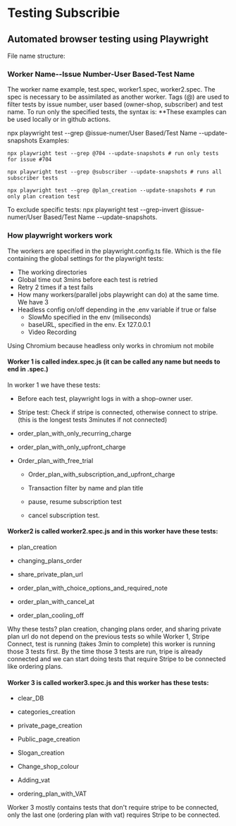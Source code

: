 # Testing Subscribie
## Automated browser testing using Playwright 

File name structure: 

### Worker Name--Issue Number-User Based-Test Name

The worker name example, test.spec, worker1.spec, worker2.spec. The spec is necessary to be assimilated as another worker. 
Tags (@) are used to filter tests by issue number, user based (owner-shop, subscriber) and test name.
To run only the specified tests, the syntax is:
**These examples can be used locally or in github actions.

npx playwright test --grep @issue-numer/User Based/Test Name --update-snapshots
Examples:
```
npx playwright test --grep @704 --update-snapshots # run only tests for issue #704
```
```
npx playwright test --grep @subscriber --update-snapshots # runs all subscriber tests
```
```
npx playwright test --grep @plan_creation --update-snapshots # run only plan creation test
```

To exclude specific tests: 
npx playwright test --grep-invert @issue-numer/User Based/Test Name --update-snapshots.

### How playwright workers work


The workers are specified in the playwright.config.ts file. 
Which is the file containing the global settings for the playwright tests:

* The working directories
* Global time out 3mins before each test is retried 
* Retry 2 times if a test fails
* How many workers(parallel jobs playwright can do) at the same time. We have 3
* Headless config on/off depending in the .env variable if true or false 
  * SlowMo specified in the env (miliseconds)
  * baseURL, specified in the env. Ex 127.0.0.1
  * Video Recording

Using Chromium because headless only works in chromium not mobile

#### Worker 1 is called index.spec.js (it can be called any name but needs to end in .spec.)
In worker 1 we have these tests: 

* Before each test, playwright logs in with a shop-owner user. 

* Stripe test: Check if stripe is connected, otherwise connect to stripe. (this is the longest tests 3minutes if not connected)

* order_plan_with_only_recurring_charge

* order_plan_with_only_upfront_charge 

* Order_plan_with_free_trial

  * Order_plan_with_subscription_and_upfront_charge

  * Transaction filter by name and plan title
 
  * pause, resume subscription test

  * cancel subscription test.
 
#### Worker2 is called worker2.spec.js and in this worker have these tests:
 * plan_creation
  
 * changing_plans_order
  
 * share_private_plan_url 
  
 * order_plan_with_choice_options_and_required_note
  
 * order_plan_with_cancel_at
  
 * order_plan_cooling_off

Why these tests? plan creation, changing plans order, and sharing private plan url do not depend on the  previous tests so while Worker 1, Stripe Connect, test is running (takes 3min to complete) this worker is running those 3 tests first. By the time those 3 tests are run, tripe is already connected and we can start doing tests that require Stripe to be connected like ordering plans. 

#### Worker 3 is called worker3.spec.js and this worker has these tests:
  * clear_DB
  
 * categories_creation 
  
 * private_page_creation 
  
 * Public_page_creation
  
 * Slogan_creation
  
 * Change_shop_colour
  
 * Adding_vat
  
 * ordering_plan_with_VAT

Worker 3 mostly contains tests that don't require stripe to be connected, only the last one (ordering plan with vat) requires Stripe to be connected. 































